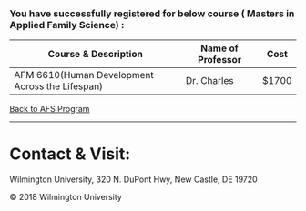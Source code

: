 ### You have successfully registered for below course ( Masters in Applied Family Science) :

|Course & Description| Name of Professor |Cost | 
|---    | ---               | --- |
|AFM 6610(Human Development Across the Lifespan) | Dr. Charles | $1700 | 

<a href="https://tuojeanbaptiste.github.io/TeamC/msafs.html" style="right;">Back to AFS Program</a>

---

# Contact & Visit: 
Wilmington University, 
320 N. 
DuPont Hwy, 
New Castle, DE 19720 

<div>
   &copy; 2018 Wilmington University
</div>
